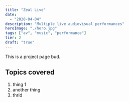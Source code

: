 ```yaml
---
title: "Zeal Live"
date: 
  - "2020-04-04"
description: "Multiple live audiovisual performances"
heroImage: "./hero.jpg"
tags: ["av", "music", "performance"]
tier: 2
draft: "true"
---
```


This is a project page bud.

## Topics covered
1. thing 1
2. another thing
3. thrid